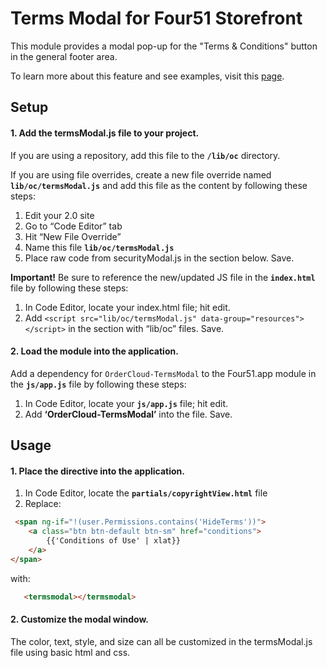 
# Terms Modal for Four51 Storefront  

This module provides a modal pop-up for the "Terms &amp; Conditions" button in the general footer area.

To learn more about this feature and see examples, visit this [page](https://volition.four51ordercloud.com/store/product/TermsModal).

## Setup

#### 1. Add the termsModal.js file to your project.

If you are using a repository, add this file to the **`/lib/oc`** directory.

If you are using file overrides, create a new file override named **`lib/oc/termsModal.js`** and add this file as the content by following these steps:

1. Edit your 2.0 site
2. Go to “Code Editor” tab
3. Hit “New File Override”
4. Name this file **`lib/oc/termsModal.js`**
5. Place raw code from securityModal.js in the section below. Save.

**Important!** Be sure to reference the new/updated JS file in the **`index.html`** file by following these steps:

1. In Code Editor, locate your index.html file; hit edit.
2. Add `<script src="lib/oc/termsModal.js" data-group="resources"></script>` in the section with “lib/oc” files. Save.

#### 2. Load the module into the application.

Add a dependency for `OrderCloud-TermsModal` to the Four51.app module in the **`js/app.js`** file by following these steps:

1. In Code Editor, locate your **`js/app.js`** file; hit edit.
2. Add **‘OrderCloud-TermsModal’** into the file. Save.

## Usage

#### 1. Place the directive into the application.

 1. In Code Editor, locate the **`partials/copyrightView.html`** file
 2. Replace: 
```html
 <span ng-if="!(user.Permissions.contains('HideTerms'))">
    <a class="btn btn-default btn-sm" href="conditions">
        {{'Conditions of Use' | xlat}}
    </a>
</span>
```

with:  
```html
   <termsmodal></termsmodal>
```
#### 2. Customize the modal window.

The color, text, style, and size can all be customized in the termsModal.js file using basic html and css. 
